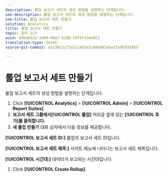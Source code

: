 ```yaml
---
description: 롤업 보고서 세트의 생성 방법을 설명하는 단계입니다.
seo-description: 롤업 보고서 세트의 생성 방법을 설명하는 단계입니다.
seo-title: 롤업 보고서 세트 만들기
solution: Analytics
title: 롤업 보고서 세트 만들기
topic: 관리 도구
uuid: d4bab32a-2a09-49a7-b280-29f8f33ee021
translation-type: tm+mt
source-git-commit: a2c38c2cf3a2c1451e2c60e003ebe1fa9bfd145d

---
```



# 롤업 보고서 세트 만들기

롤업 보고서 세트의 생성 방법을 설명하는 단계입니다.

1. Click **[!UICONTROL Analytics]** &gt; **[!UICONTROL Admin]** &gt; **[!UICONTROL Report Suites]**.
1. **보고서 세트 그룹에서[!UICONTROL 롤업]** 머리글 옆에 있는 **[!UICONTROL 추가]를 클릭합니다.**
1.  **새 롤업 만들기** 대화 상자에서 다음 정보를 제공합니다. 

   **[!UICONTROL 보고서 세트 ID:]** 롤업의 보고서 세트 ID입니다.

   **[!UICONTROL 보고서 세트 제목:]** 사이트 메뉴에 나타나는 보고서 세트 제목입니다.

   **[!UICONTROL 시간대:]** 데이터가 보고되는 시간대입니다.
1. Click **[!UICONTROL Create Rollup]**.
